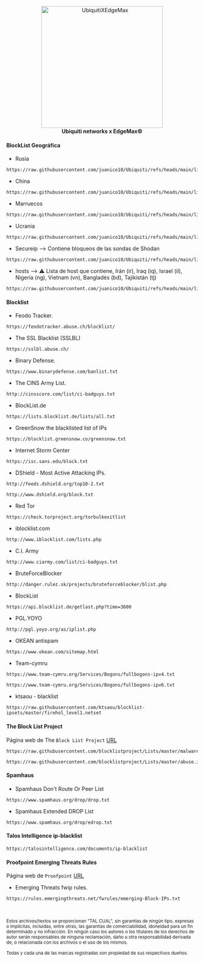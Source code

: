 <p align="center">
    <a href="https://www.ui.com/">
        <img src="https://github.com/Juanico10/Ubiquiti/blob/main/files/shield.png" alt="UbiquitiXEdgeMax" width="320"/>
    </a>
    <br>
    <strong>Ubiquiti networks x EdgeMax©</strong>
</p>
<!-- markdownlint-enable MD033 -->

#### BlockList Geográfica
- Rusia
~~~
https://raw.githubusercontent.com/juanico10/Ubiquiti/refs/heads/main/list/ruzone.txt
~~~

- China
~~~
https://raw.githubusercontent.com/juanico10/Ubiquiti/refs/heads/main/list/cnzone.txt
~~~

- Marruecos
~~~
https://raw.githubusercontent.com/juanico10/Ubiquiti/refs/heads/main/list/mazone.txt
~~~

- Ucrania
~~~
https://raw.githubusercontent.com/juanico10/Ubiquiti/refs/heads/main/list/uazone.txt
~~~

- Secureip --> Contiene bloqueos de las sondas de Shodan
~~~
https://raw.githubusercontent.com/juanico10/Ubiquiti/refs/heads/main/list/secureip.txt
~~~

- hosts --> ⚠️ Lista de host que contiene, Irán (ir), Iraq (iq), Israel (il), Nigeria (ng), Vietnam (vn), Bangladés (bd), Tajikistán (tj)
~~~
https://raw.githubusercontent.com/juanico10/Ubiquiti/refs/heads/main/list/hosts.txt
~~~

#### Blocklist
- Feodo Tracker.
~~~
https://feodotracker.abuse.ch/blocklist/
~~~

- The SSL Blacklist (SSLBL)
~~~
https://sslbl.abuse.ch/
~~~

- Binary Defense.
~~~
https://www.binarydefense.com/banlist.txt
~~~

- The CINS Army List.
~~~
http://cinsscore.com/list/ci-badguys.txt
~~~

- BlockList.de
~~~
https://lists.blocklist.de/lists/all.txt
~~~

- GreenSnow the blacklisted list of IPs
~~~
https://blocklist.greensnow.co/greensnow.txt
~~~

- Internet Storm Center
~~~
https://isc.sans.edu/block.txt
~~~

- DShield - Most Active Attacking IPs.
~~~
http://feeds.dshield.org/top10-2.txt
~~~
~~~
http://www.dshield.org/block.txt
~~~

- Red Tor
~~~
https://check.torproject.org/torbulkexitlist
~~~

- iblocklist.com
~~~
http://www.iblocklist.com/lists.php
~~~

- C.I. Army
~~~
http://www.ciarmy.com/list/ci-badguys.txt
~~~

- BruteForceBlocker
~~~
http://danger.rulez.sk/projects/bruteforceblocker/blist.php
~~~

- BlockList
~~~
https://api.blocklist.de/getlast.php?time=3600
~~~

- PGL.YOYO
~~~
http://pgl.yoyo.org/as/iplist.php
~~~

- OKEAN antispam
~~~
https://www.okean.com/sitemap.html
~~~

- Team-cymru
~~~
https://www.team-cymru.org/Services/Bogons/fullbogons-ipv4.txt
~~~
~~~
https://www.team-cymru.org/Services/Bogons/fullbogons-ipv6.txt
~~~

- ktsaou - blacklist
~~~
https://raw.githubusercontent.com/ktsaou/blocklist-ipsets/master/firehol_level1.netset
~~~

#### The Block List Project
Página web de The `Block List Project` [URL](https://github.com/blocklistproject/Lists)
~~~
https://raw.githubusercontent.com/blocklistproject/Lists/master/malware.ip
~~~
~~~
https://raw.githubusercontent.com/blocklistproject/Lists/master/abuse.ip
~~~

#### Spamhaus
- Spamhaus Don't Route Or Peer List
~~~
https://www.spamhaus.org/drop/drop.txt
~~~

- Spamhaus Extended DROP List
~~~
https://www.spamhaus.org/drop/edrop.txt
~~~

#### Talos Intelligence ip-blacklist
~~~
https://talosintelligence.com/documents/ip-blacklist
~~~


#### Proofpoint Emerging Threats Rules

Página web de `Proofpoint` [URL](https://rules.emergingthreats.net/)

- Emerging Threats fwip rules.
~~~
https://rules.emergingthreats.net/fwrules/emerging-Block-IPs.txt
~~~

&nbsp;

<sup>Estos archivos/textos se proporcionan "TAL CUAL", sin garantías de ningún tipo, expresas o implícitas, incluidas, entre otras, las garantías de comerciabilidad, idoneidad para un fin determinado y no infracción. En ningún caso los autores o los titulares de los derechos de autor serán responsables de ninguna reclamación, daño u otra responsabilidad derivada de, o relacionada con los archivos o el uso de los mismos.</sup>

<sub>Todas y cada una de las marcas registradas son propiedad de sus respectivos dueños.</sub>
